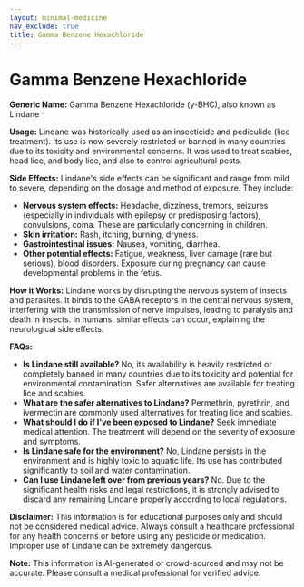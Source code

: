 ```yaml
---
layout: minimal-medicine
nav_exclude: true
title: Gamma Benzene Hexachloride
---
```


# Gamma Benzene Hexachloride

**Generic Name:** Gamma Benzene Hexachloride (γ-BHC), also known as Lindane

**Usage:**  Lindane was historically used as an insecticide and pediculide (lice treatment).  Its use is now severely restricted or banned in many countries due to its toxicity and environmental concerns.  It was used to treat scabies, head lice, and body lice, and also to control agricultural pests.

**Side Effects:**  Lindane's side effects can be significant and range from mild to severe, depending on the dosage and method of exposure.  They include:

* **Nervous system effects:**  Headache, dizziness, tremors, seizures (especially in individuals with epilepsy or predisposing factors), convulsions, coma.  These are particularly concerning in children.
* **Skin irritation:**  Rash, itching, burning, dryness.
* **Gastrointestinal issues:**  Nausea, vomiting, diarrhea.
* **Other potential effects:**  Fatigue, weakness, liver damage (rare but serious), blood disorders.  Exposure during pregnancy can cause developmental problems in the fetus.

**How it Works:** Lindane works by disrupting the nervous system of insects and parasites. It binds to the GABA receptors in the central nervous system, interfering with the transmission of nerve impulses, leading to paralysis and death in insects.  In humans, similar effects can occur, explaining the neurological side effects.

**FAQs:**

* **Is Lindane still available?**  No, its availability is heavily restricted or completely banned in many countries due to its toxicity and potential for environmental contamination.  Safer alternatives are available for treating lice and scabies.
* **What are the safer alternatives to Lindane?**  Permethrin, pyrethrin, and ivermectin are commonly used alternatives for treating lice and scabies.
* **What should I do if I've been exposed to Lindane?**  Seek immediate medical attention.  The treatment will depend on the severity of exposure and symptoms.
* **Is Lindane safe for the environment?**  No, Lindane persists in the environment and is highly toxic to aquatic life.  Its use has contributed significantly to soil and water contamination.
* **Can I use Lindane left over from previous years?**  No.  Due to the significant health risks and legal restrictions, it is strongly advised to discard any remaining Lindane properly according to local regulations.


**Disclaimer:** This information is for educational purposes only and should not be considered medical advice.  Always consult a healthcare professional for any health concerns or before using any pesticide or medication.  Improper use of Lindane can be extremely dangerous.


**Note:** This information is AI-generated or crowd-sourced and may not be accurate. Please consult a medical professional for verified advice.